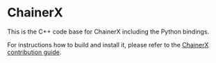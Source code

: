 # ChainerX

This is the C++ code base for ChainerX including the Python bindings.

For instructions how to build and install it, please refer to the [ChainerX contribution guide](docs/source/chainerx/contribution.rst).
